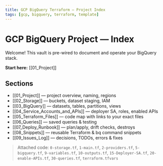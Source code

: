 ```yaml
---
title: GCP BigQuery Terraform — Project Index
tags: [gcp, bigquery, terraform, template]
---
```


# GCP BigQuery Project — Index

Welcome! This vault is pre-wired to document and operate your BigQuery stack.

**Start here:** [[01_Project]]

## Sections
- [[01_Project]] — project overview, naming, regions
- [[02_Storage]] — buckets, dataset staging, IAM
- [[03_BigQuery]] — datasets, tables, partitions, views
- [[04_Service_Accounts_and_APIs]] — deployer SA, roles, enabled APIs
- [[05_Terraform_Files]] — code map with links to your exact files
- [[06_Queries]] — saved queries & testing
- [[07_Deploy_Runbook]] — plan/apply, drift checks, destroys
- [[08_Snippets]] — reusable Terraform & bq command snippets
- [[09_Issues_Log]] — decisions, TODOs, errors & fixes

> Attached code: `0-storage.tf`, `1-main.tf`, `2-providers.tf`, `5-bigquery.tf`, `9-variables.tf`, `10-outputs.tf`, `15-Deployer-SA.tf`, `20-enable-APIs.tf`, `30-queries.tf`, `terraform.tfvars`
